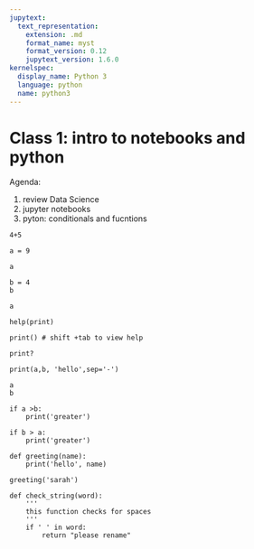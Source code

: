 ```yaml
---
jupytext:
  text_representation:
    extension: .md
    format_name: myst
    format_version: 0.12
    jupytext_version: 1.6.0
kernelspec:
  display_name: Python 3
  language: python
  name: python3
---
```


# Class 1: intro to notebooks and python

Agenda:
1. review Data Science
1. jupyter notebooks
1. pyton: conditionals and fucntions

```{code-cell} ipython3
4+5
```

```{code-cell} ipython3
a = 9
```

```{code-cell} ipython3
a
```

```{code-cell} ipython3
b = 4
b
```

```{code-cell} ipython3
a
```

```{code-cell} ipython3
help(print)
```

```{code-cell} ipython3
print() # shift +tab to view help
```

```{code-cell} ipython3
print?
```

```{code-cell} ipython3
print(a,b, 'hello',sep='-')
```

```{code-cell} ipython3
a
b
```

```{code-cell} ipython3
if a >b:
    print('greater')
```

```{code-cell} ipython3
if b > a:
    print('greater')
```

```{code-cell} ipython3
def greeting(name):
    print('hello', name)
```

```{code-cell} ipython3
greeting('sarah')
```

```{code-cell} ipython3
def check_string(word):
    '''
    this function checks for spaces
    '''
    if ' ' in word:
        return "please rename"
```

```{code-cell} ipython3

```

```{code-cell} ipython3

```

```{code-cell} ipython3

```

```{code-cell} ipython3

```

```{code-cell} ipython3

```

```{code-cell} ipython3

```

```{code-cell} ipython3

```

```{code-cell} ipython3

```
